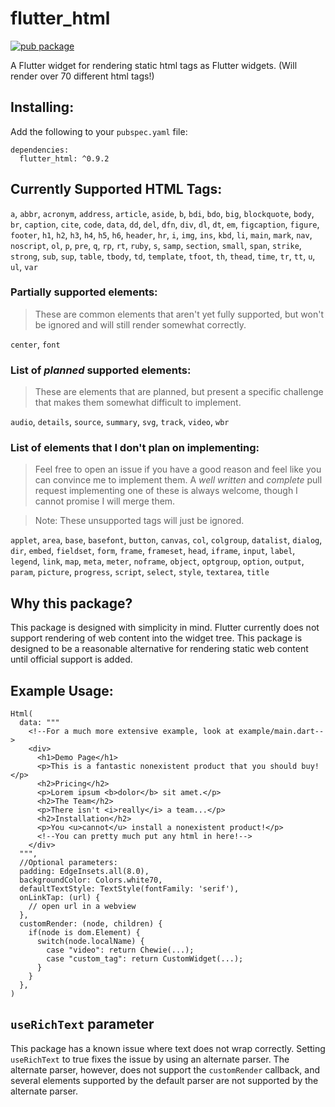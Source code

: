 # flutter_html
[![pub package](https://img.shields.io/pub/v/flutter_html.svg)](https://pub.dartlang.org/packages/flutter_html)

A Flutter widget for rendering static html tags as Flutter widgets. (Will render over 70 different html tags!)

## Installing:

Add the following to your `pubspec.yaml` file:

    dependencies:
      flutter_html: ^0.9.2

## Currently Supported HTML Tags:
`a`, `abbr`, `acronym`, `address`, `article`, `aside`, `b`, `bdi`, `bdo`, `big`, `blockquote`, `body`, `br`, `caption`, `cite`, `code`, `data`, `dd`, `del`, `dfn`, `div`, `dl`, `dt`, `em`, `figcaption`, `figure`, `footer`, `h1`, `h2`, `h3`, `h4`, `h5`, `h6`, `header`, `hr`, `i`, `img`, `ins`, `kbd`, `li`, `main`, `mark`, `nav`, `noscript`, `ol`, `p`, `pre`, `q`, `rp`, `rt`, `ruby`, `s`, `samp`, `section`, `small`, `span`, `strike`, `strong`, `sub`, `sup`, `table`, `tbody`, `td`, `template`, `tfoot`, `th`, `thead`, `time`, `tr`, `tt`, `u`, `ul`, `var`
 
### Partially supported elements:
> These are common elements that aren't yet fully supported, but won't be ignored and will still render somewhat correctly.

`center`, `font`
 
### List of _planned_ supported elements:
> These are elements that are planned, but present a specific challenge that makes them somewhat difficult to implement.

`audio`, `details`, `source`, `summary`, `svg`, `track`, `video`, `wbr`

### List of elements that I don't plan on implementing:

> Feel free to open an issue if you have a good reason and feel like you can convince me to implement
 them. A _well written_ and _complete_ pull request implementing one of these is always welcome,
 though I cannot promise I will merge them.

> Note: These unsupported tags will just be ignored.

`applet`, `area`, `base`, `basefont`, `button`, `canvas`, `col`, `colgroup`, `datalist`, `dialog`, `dir`, `embed`, `fieldset`, `form`, `frame`, `frameset`, `head`, `iframe`, `input`, `label`, `legend`, `link`, `map`, `meta`, `meter`, `noframe`, `object`, `optgroup`, `option`, `output`, `param`, `picture`, `progress`, `script`, `select`, `style`, `textarea`, `title`
 

## Why this package?

This package is designed with simplicity in mind. Flutter currently does not support rendering of web content
into the widget tree. This package is designed to be a reasonable alternative for rendering static web content
until official support is added.

## Example Usage:

    Html(
      data: """
        <!--For a much more extensive example, look at example/main.dart-->
        <div>
          <h1>Demo Page</h1>
          <p>This is a fantastic nonexistent product that you should buy!</p>
          <h2>Pricing</h2>
          <p>Lorem ipsum <b>dolor</b> sit amet.</p>
          <h2>The Team</h2>
          <p>There isn't <i>really</i> a team...</p>
          <h2>Installation</h2>
          <p>You <u>cannot</u> install a nonexistent product!</p>
          <!--You can pretty much put any html in here!-->
        </div>
      """,
      //Optional parameters:
      padding: EdgeInsets.all(8.0),
      backgroundColor: Colors.white70,
      defaultTextStyle: TextStyle(fontFamily: 'serif'),
      onLinkTap: (url) {
        // open url in a webview
      },
      customRender: (node, children) {
        if(node is dom.Element) {
          switch(node.localName) {
            case "video": return Chewie(...);
            case "custom_tag": return CustomWidget(...);
          }
        }
      },
    )

## `useRichText` parameter

This package has a known issue where text does not wrap correctly. Setting `useRichText` to true fixes the issue
by using an alternate parser. The alternate parser, however, does not support the `customRender` callback, and several elements
supported by the default parser are not supported by the alternate parser.